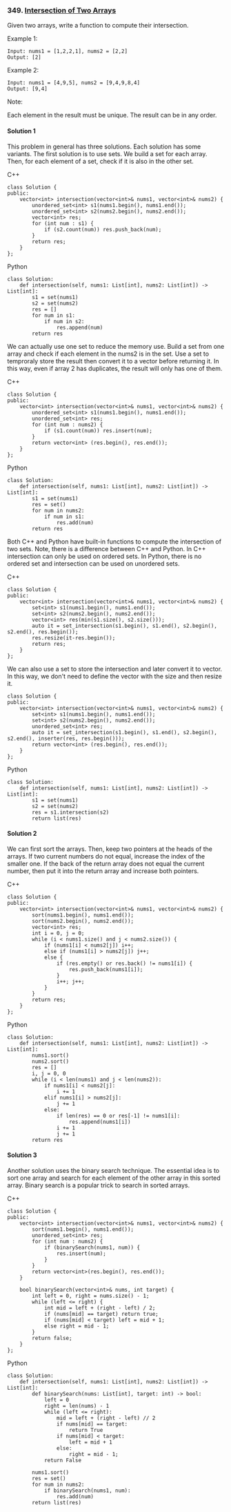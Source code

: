### 349\. [Intersection of Two Arrays](https://leetcode.com/problems/intersection-of-two-arrays/)

Given two arrays, write a function to compute their intersection.

Example 1:
```
Input: nums1 = [1,2,2,1], nums2 = [2,2]
Output: [2]
```

Example 2:
```
Input: nums1 = [4,9,5], nums2 = [9,4,9,8,4]
Output: [9,4]
```

Note:

Each element in the result must be unique.
The result can be in any order.


#### Solution 1

This problem in general has three solutions. Each solution has some variants.
The first solution is to use sets. We build a set for each array. Then, for 
each element of a set, check if it is also in the other set.

C++

```
class Solution {
public:
    vector<int> intersection(vector<int>& nums1, vector<int>& nums2) {
        unordered_set<int> s1(nums1.begin(), nums1.end());
        unordered_set<int> s2(nums2.begin(), nums2.end());
        vector<int> res;
        for (int num : s1) {
            if (s2.count(num)) res.push_back(num);
        }
        return res;
    }
};
```

Python

```
class Solution:
    def intersection(self, nums1: List[int], nums2: List[int]) -> List[int]:
        s1 = set(nums1)
        s2 = set(nums2)
        res = []
        for num in s1:
            if num in s2:
                res.append(num)
        return res
```

We can actually use one set to reduce the memory use. Build a set from one array
and check if each element in the nums2 is in the set. Use a set to temproraly 
store the result then convert it to a vector before returning it. In this way,
even if array 2 has duplicates, the result will only has one of them.

C++

```
class Solution {
public:
    vector<int> intersection(vector<int>& nums1, vector<int>& nums2) {
        unordered_set<int> s1(nums1.begin(), nums1.end());
        unordered_set<int> res;
        for (int num : nums2) {
            if (s1.count(num)) res.insert(num);
        }
        return vector<int> (res.begin(), res.end());
    }
};
```

Python

```
class Solution:
    def intersection(self, nums1: List[int], nums2: List[int]) -> List[int]:
        s1 = set(nums1)
        res = set()
        for num in nums2:
            if num in s1:
                res.add(num)
        return res
```

Both C++ and Python have built-in functions to compute the intersection of two sets.
Note, there is a difference between C++ and Python. In C++ intersection can only be
used on ordered sets. In Python, there is no ordered set and intersection can be used
on unordered sets.

C++

```
class Solution {
public:
    vector<int> intersection(vector<int>& nums1, vector<int>& nums2) {
        set<int> s1(nums1.begin(), nums1.end());
        set<int> s2(nums2.begin(), nums2.end());
        vector<int> res(min(s1.size(), s2.size()));
        auto it = set_intersection(s1.begin(), s1.end(), s2.begin(), s2.end(), res.begin());
        res.resize(it-res.begin());
        return res;
    }
};
```

We can also use a set to store the intersection and later convert it to vector.
In this way, we don't need to define the vector with the size and then resize it.

```
class Solution {
public:
    vector<int> intersection(vector<int>& nums1, vector<int>& nums2) {
        set<int> s1(nums1.begin(), nums1.end());
        set<int> s2(nums2.begin(), nums2.end());
        unordered_set<int> res;
        auto it = set_intersection(s1.begin(), s1.end(), s2.begin(), s2.end(), inserter(res, res.begin()));
        return vector<int> (res.begin(), res.end());
    }
};
```

Python

```
class Solution:
    def intersection(self, nums1: List[int], nums2: List[int]) -> List[int]:
        s1 = set(nums1)
        s2 = set(nums2)
        res = s1.intersection(s2)
        return list(res)
```


#### Solution 2

We can first sort the arrays. Then, keep two pointers at the heads of the arrays. 
If two current numbers do not equal, increase the index of the smaller one.
If the back of the return array does not equal the current number,
then put it into the return array and increase both pointers.

C++

```
class Solution {
public:
    vector<int> intersection(vector<int>& nums1, vector<int>& nums2) {
        sort(nums1.begin(), nums1.end());
        sort(nums2.begin(), nums2.end());
        vector<int> res;
        int i = 0, j = 0;
        while (i < nums1.size() and j < nums2.size()) {
            if (nums1[i] < nums2[j]) i++;
            else if (nums1[i] > nums2[j]) j++;
            else {
                if (res.empty() or res.back() != nums1[i]) {
                    res.push_back(nums1[i]);
                }
                i++; j++;
            }
        }
        return res;
    }
};
```

Python 

```
class Solution:
    def intersection(self, nums1: List[int], nums2: List[int]) -> List[int]:
        nums1.sort()
        nums2.sort()
        res = []
        i, j = 0, 0
        while (i < len(nums1) and j < len(nums2)):
            if nums1[i] < nums2[j]:
                i += 1
            elif nums1[i] > nums2[j]:
                j += 1
            else:
                if len(res) == 0 or res[-1] != nums1[i]:
                    res.append(nums1[i])
                i += 1
                j += 1
        return res
```

#### Solution 3 

Another solution uses the binary search technique. The essential idea is
to sort one array and search for each element of the other array in this
sorted array. Binary search is a popular trick to search in sorted arrays.

C++

```
class Solution {
public:
    vector<int> intersection(vector<int>& nums1, vector<int>& nums2) {
        sort(nums1.begin(), nums1.end());
        unordered_set<int> res;
        for (int num : nums2) {
            if (binarySearch(nums1, num)) {
                res.insert(num);
            }
        }
        return vector<int>(res.begin(), res.end());
    }

    bool binarySearch(vector<int>& nums, int target) {
        int left = 0, right = nums.size() - 1;
        while (left <= right) {
            int mid = left + (right - left) / 2;
            if (nums[mid] == target) return true;
            if (nums[mid] < target) left = mid + 1;
            else right = mid - 1;
        }
        return false;
    }
};
```

Python

```
class Solution:
    def intersection(self, nums1: List[int], nums2: List[int]) -> List[int]:
        def binarySearch(nums: List[int], target: int) -> bool:
            left = 0
            right = len(nums) - 1
            while (left <= right):
                mid = left + (right - left) // 2
                if nums[mid] == target:
                    return True
                if nums[mid] < target:
                    left = mid + 1
                else:
                    right = mid - 1;
            return False
        
        nums1.sort()
        res = set()
        for num in nums2:
            if binarySearch(nums1, num):
                res.add(num)
        return list(res)
```
